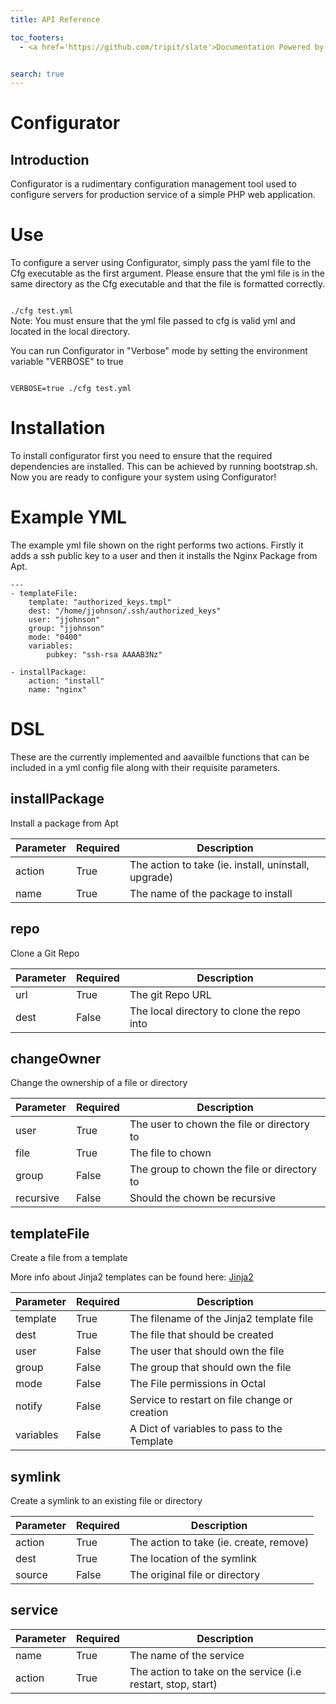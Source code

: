 ```yaml
---
title: API Reference

toc_footers:
  - <a href='https://github.com/tripit/slate'>Documentation Powered by Slate</a>


search: true
---
```


# Configurator

## Introduction

Configurator is a rudimentary configuration management tool used to configure servers for production service of a simple PHP web application.




# Use

To configure a server using Configurator, simply pass the yaml file to the Cfg executable as the first argument. Please ensure that the yml file is in the same directory as the Cfg executable and that the file is formatted correctly.

<code>
./cfg test.yml
</code>

<aside class="notice">
Note: You must ensure that the yml file passed to cfg is valid yml and located in the local directory.
</aside>

You can run Configurator in "Verbose" mode by setting the environment variable "VERBOSE" to true

<code>
VERBOSE=true ./cfg test.yml
</code>


# Installation

To install configurator first you need to ensure that the required dependencies are installed. This can be achieved by running bootstrap.sh.
Now you are ready to configure your system using Configurator!

# Example YML

The example yml file shown on the right performs two actions. Firstly it adds a ssh public key to a user and then it installs the Nginx Package from Apt.


```
---
- templateFile:
    template: "authorized_keys.tmpl"
    dest: "/home/jjohnson/.ssh/authorized_keys"
    user: "jjohnson"
    group: "jjohnson"
    mode: "0400"
    variables:
        pubkey: "ssh-rsa AAAAB3Nz"

- installPackage:
    action: "install"
    name: "nginx"

```


# DSL

These are the currently implemented and aavailble functions that can be included in a yml config file along with their requisite parameters.


## installPackage 

Install a package from Apt

Parameter | Required | Description
--------- | ------- | -----------
action | True | The action to take (ie. install, uninstall, upgrade)
name | True | The name of the package to install


## repo

Clone a Git Repo

Parameter | Required | Description
--------- | ------- | -----------
url | True | The git Repo URL
dest | False | The local directory to clone the repo into


## changeOwner

Change the ownership of a file or directory

Parameter | Required | Description
--------- | ------- | -----------
user | True | The user to chown the file or directory to
file | True | The file to chown
group | False | The group to chown the file or directory to
recursive | False | Should the chown be recursive


## templateFile

Create a file from a template

More info about Jinja2 templates can be found here: [Jinja2](http://jinja.pocoo.org/docs/dev/)

Parameter | Required | Description
--------- | ------- | -----------
template | True | The filename of the Jinja2 template file
dest | True | The file that should be created
user | False | The user that should own the file
group | False | The group that should own the file
mode | False | The File permissions in Octal
notify | False | Service to restart on file change or creation
variables | False | A Dict of variables to pass to the Template


## symlink

Create a symlink to an existing file or directory

Parameter | Required | Description
--------- | ------- | -----------
action | True | The action to take (ie. create, remove)
dest | True | The location of the symlink
source | False | The original file or directory


## service

Parameter | Required | Description
--------- | ------- | -----------
name | True | The name of the service
action | True | The action to take on the service (i.e restart, stop, start)

